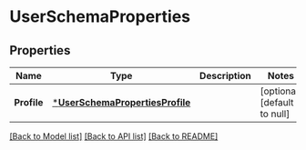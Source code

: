 # UserSchemaProperties

## Properties
Name | Type | Description | Notes
------------ | ------------- | ------------- | -------------
**Profile** | [***UserSchemaPropertiesProfile**](UserSchemaPropertiesProfile.md) |  | [optional] [default to null]

[[Back to Model list]](../README.md#documentation-for-models) [[Back to API list]](../README.md#documentation-for-api-endpoints) [[Back to README]](../README.md)

